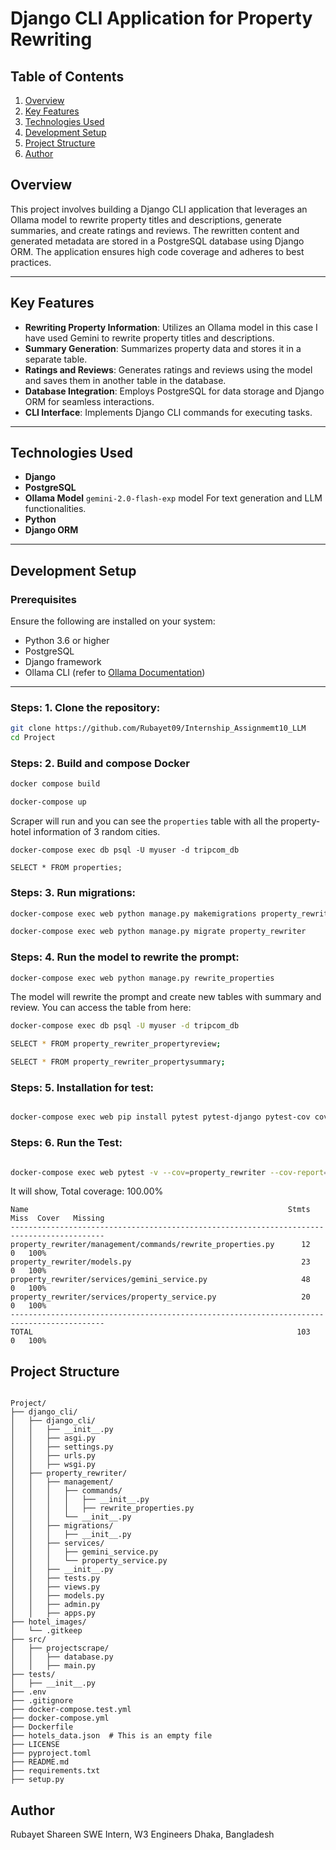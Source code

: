 
# Django CLI Application for Property Rewriting

## Table of Contents
1. [Overview](#overview)
2. [Key Features](#key-features)
3. [Technologies Used](#technologies-used)
4. [Development Setup](#development-setup)
5. [Project Structure](#project-structure)
6. [Author](#author)

## Overview
This project involves building a Django CLI application that leverages an Ollama model to rewrite property titles and descriptions, generate summaries, and create ratings and reviews. The rewritten content and generated metadata are stored in a PostgreSQL database using Django ORM. The application ensures high code coverage and adheres to best practices.

---

## Key Features
- **Rewriting Property Information**: Utilizes an Ollama model in this case I have used Gemini to rewrite property titles and descriptions.
- **Summary Generation**: Summarizes property data and stores it in a separate table.
- **Ratings and Reviews**: Generates ratings and reviews using the model and saves them in  another table in the database.
- **Database Integration**: Employs PostgreSQL for data storage and Django ORM for seamless interactions.
- **CLI Interface**: Implements Django CLI commands for executing tasks.

---

## Technologies Used
- **Django**
- **PostgreSQL**
- **Ollama Model** `gemini-2.0-flash-exp` model For text generation and LLM functionalities.
- **Python**
- **Django ORM**

---

## Development Setup

### Prerequisites
Ensure the following are installed on your system:
- Python 3.6 or higher
- PostgreSQL
- Django framework
- Ollama CLI (refer to [Ollama Documentation](https://ollama.com/))

---

### Steps: 1. Clone the repository:
```bash
git clone https://github.com/Rubayet09/Internship_Assignmemt10_LLM
cd Project
```
### Steps: 2. Build and compose Docker
 ```bash 
docker compose build

docker-compose up
 ```
Scraper will run and you can see the  `properties` table with all the property-hotel information of 3 random cities.
```
docker-compose exec db psql -U myuser -d tripcom_db

SELECT * FROM properties;
```
### Steps: 3. Run migrations:
 ```bash 
docker-compose exec web python manage.py makemigrations property_rewriter

docker-compose exec web python manage.py migrate property_rewriter
 ```
 
### Steps: 4. Run the model to rewrite the prompt:
 ```bash 
docker-compose exec web python manage.py rewrite_properties
 ```
 The model will rewrite the prompt and create new tables with summary and review. You can access the table from here:
 ```bash 
docker-compose exec db psql -U myuser -d tripcom_db

SELECT * FROM property_rewriter_propertyreview;

SELECT * FROM property_rewriter_propertysummary;
 ```
### Steps: 5. Installation for test:
 ```bash

docker-compose exec web pip install pytest pytest-django pytest-cov coverage

```
### Steps: 6. Run the Test:
 ```bash

docker-compose exec web pytest -v --cov=property_rewriter --cov-report=html
```
It will show, Total coverage: 100.00%
```
Name                                                          Stmts   Miss  Cover   Missing
-------------------------------------------------------------------------------------------
property_rewriter/management/commands/rewrite_properties.py      12      0   100%
property_rewriter/models.py                                      23      0   100%
property_rewriter/services/gemini_service.py                     48      0   100%
property_rewriter/services/property_service.py                   20      0   100%
-------------------------------------------------------------------------------------------
TOTAL                                                           103      0   100%
```

## Project Structure

```

Project/
├── django_cli/
│   ├── django_cli/
│   │   ├── __init__.py
│   │   ├── asgi.py
│   │   ├── settings.py
│   │   ├── urls.py
│   │   ├── wsgi.py
│   ├── property_rewriter/
│   │   ├── management/
│   │   │   ├── commands/
│   │   │   │   ├── __init__.py
│   │   │   │   ├── rewrite_properties.py
│   │   │   └── __init__.py
│   │   ├── migrations/
│   │   │   ├── __init__.py
│   │   ├── services/
│   │   │   ├── gemini_service.py
│   │   │   └── property_service.py
│   │   ├── __init__.py
│   │   ├── tests.py
│   │   ├── views.py
│   │   ├── models.py
│   │   ├── admin.py
│   │   ├── apps.py
├── hotel_images/
│   └── .gitkeep
├── src/
│   ├── projectscrape/
│   │   ├── database.py
│   │   ├── main.py
├── tests/
│   ├── __init__.py
├── .env
├── .gitignore
├── docker-compose.test.yml
├── docker-compose.yml
├── Dockerfile
├── hotels_data.json  # This is an empty file
├── LICENSE
├── pyproject.toml
├── README.md
├── requirements.txt
├── setup.py

```

## Author
Rubayet Shareen
SWE Intern, W3 Engineers
Dhaka, Bangladesh
